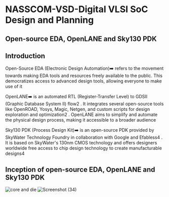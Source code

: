 # NASSCOM-VSD-Digital VLSI SoC Design and Planning
## Open-source EDA, OpenLANE and Sky130 PDK
## Introduction
<p align="justify">

  Open-Source EDA (Electronic Design Automation)➡️ refers to the movement towards making EDA tools and resources freely available to the public. This democratizes access to advanced design tools, allowing everyone to make use of it 

  OpenLANE➡️ is an automated RTL (Register-Transfer Level) to GDSII (Graphic Database System II) flow2
. It integrates several open-source tools like OpenROAD, Yosys, Magic, Netgen, and custom scripts for design exploration and optimization2
. OpenLANE aims to simplify and automate the physical design process, making it accessible to a broader audience

Sky130 PDK (Process Design Kit)➡️ is an open-source PDK provided by SkyWater Technology Foundry in collaboration with Google and Efabless4
. It is based on SkyWater's 130nm CMOS technology and offers designers worldwide free access to chip design technology to create manufacturable designs4

## Inception of open-source EDA, OpenLANE and Sky130 PDK
![core and die](https://github.com/user-attachments/assets/2ca224f5-e409-45c3-89be-0999db08200a)
![Screenshot (34)](https://github.com/user-attachments/assets/8ab89589-2d39-43d7-b621-51d70e265a73)



